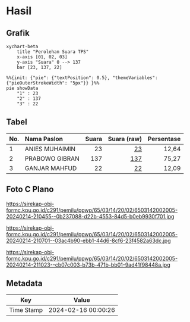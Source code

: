 # Hasil

## Grafik

```mermaid
xychart-beta
    title "Perolehan Suara TPS"
    x-axis [01, 02, 03]
    y-axis "Suara" 0 --> 137
    bar [23, 137, 22]
```

```mermaid
%%{init: {"pie": {"textPosition": 0.5}, "themeVariables": {"pieOuterStrokeWidth": "5px"}} }%%
pie showData
    "1" : 23
    "2" : 137
    "3" : 22
```

## Tabel

| No. | Nama Paslon    | Suara | Suara (raw) | Persentase |
|:--- |:-------------- | -----:| -----------:| ----------:|
| 1   | ANIES MUHAIMIN | 23    | [23][p-1]   | 12,64      |
| 2   | PRABOWO GIBRAN | 137   | [137][p-2]  | 75,27      |
| 3   | GANJAR MAHFUD  | 22    | [22][p-3]   | 12,09      |


[p-1]: https://github.com/gigit-pemilu/pemilu-2024-65-kalimantan-utara/blob/main/pilpres/hitung-suara/sub/65-kalimantan-utara/sub/03-nunukan/sub/14-tulin-onsoi/sub/2002-makmur/sub/005-tps/sub/paslon-1.txt
[p-2]: https://github.com/gigit-pemilu/pemilu-2024-65-kalimantan-utara/blob/main/pilpres/hitung-suara/sub/65-kalimantan-utara/sub/03-nunukan/sub/14-tulin-onsoi/sub/2002-makmur/sub/005-tps/sub/paslon-2.txt
[p-3]: https://github.com/gigit-pemilu/pemilu-2024-65-kalimantan-utara/blob/main/pilpres/hitung-suara/sub/65-kalimantan-utara/sub/03-nunukan/sub/14-tulin-onsoi/sub/2002-makmur/sub/005-tps/sub/paslon-3.txt

## Foto C Plano

https://sirekap-obj-formc.kpu.go.id/c291/pemilu/ppwp/65/03/14/20/02/6503142002005-20240214-210455--0b237088-d22b-4553-84d5-b0eb9930f701.jpg

https://sirekap-obj-formc.kpu.go.id/c291/pemilu/ppwp/65/03/14/20/02/6503142002005-20240214-210701--03ac4b90-ebb1-44d6-8cf6-23f4582a63dc.jpg

https://sirekap-obj-formc.kpu.go.id/c291/pemilu/ppwp/65/03/14/20/02/6503142002005-20240214-211023--cb07c003-b73b-471b-bb01-9ad41f98448a.jpg


## Metadata

| Key        | Value               |
| ---------- | ------------------- |
| Time Stamp | 2024-02-16 00:00:26 |



